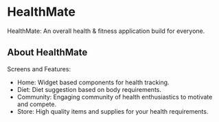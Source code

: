 # HealthMate

HealthMate: An overall health &amp; fitness application build for everyone.

## About HealthMate

Screens and Features:

- Home: Widget based components for health tracking.
- Diet: Diet suggestion based on body requirements.
- Community: Engaging community of health enthusiastics to motivate and compete.
- Store: High quality items and supplies for your health requirements.
